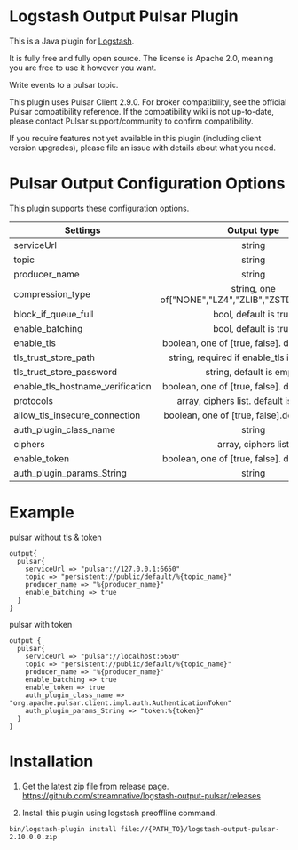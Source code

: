 # Logstash Output Pulsar Plugin

This is a Java plugin for [Logstash](https://github.com/elastic/logstash).

It is fully free and fully open source. The license is Apache 2.0, meaning you are free to use it however you want.

Write events to a pulsar topic.

This plugin uses Pulsar Client 2.9.0. For broker compatibility, see the official Pulsar compatibility reference. If the compatibility wiki is not up-to-date, please contact Pulsar support/community to confirm compatibility.

If you require features not yet available in this plugin (including client version upgrades), please file an issue with details about what you need.

# Pulsar Output Configuration Options
This plugin supports these configuration options. 

| Settings                          |                                  Output type                                  |   Required |
|-----------------------------------|:-----------------------------------------------------------------------------:|-----------:|
| serviceUrl                        |                                    string                                     |         No |
| topic                             |                                    string                                     |        Yes |
| producer_name                     |                                    string                                     |        Yes |
| compression_type                  |              string, one of["NONE","LZ4","ZLIB","ZSTD","SNAPPY"]              |         No |
| block_if_queue_full               |                             bool, default is true                             |         No |
| enable_batching                   |                             bool, default is true                             |         No |
| enable_tls                        |                boolean, one of [true, false]. default is false                |         No |
| tls_trust_store_path              |                 string, required if enable_tls is set to true                 |         No |
| tls_trust_store_password          |                           string, default is empty                            |         No |
| enable_tls_hostname_verification  |                boolean, one of [true, false]. default is false                |         No |
| protocols                         |                    array, ciphers list. default is TLSv1.2                    |         No |
| allow_tls_insecure_connection     |                boolean, one of [true, false].default is false                 |         No |
| auth_plugin_class_name            |                                    string                                     |         No |
| ciphers                           |                              array, ciphers list                              |         No |
| enable_token                      |                boolean, one of [true, false]. default is false                |         No |
| auth_plugin_params_String         |                                    string                                     |         No |
# Example
pulsar without tls & token 
```
output{
  pulsar{
    serviceUrl => "pulsar://127.0.0.1:6650"
    topic => "persistent://public/default/%{topic_name}"
    producer_name => "%{producer_name}"
    enable_batching => true
  }
}
```
pulsar with token
```
output {
  pulsar{
    serviceUrl => "pulsar://localhost:6650"
    topic => "persistent://public/default/%{topic_name}"
    producer_name => "%{producer_name}"
    enable_batching => true
    enable_token => true
    auth_plugin_class_name => "org.apache.pulsar.client.impl.auth.AuthenticationToken"
    auth_plugin_params_String => "token:%{token}"
  }
}
```


# Installation

1. Get the latest zip file from release page.
https://github.com/streamnative/logstash-output-pulsar/releases

2. Install this plugin using logstash preoffline command.

```
bin/logstash-plugin install file://{PATH_TO}/logstash-output-pulsar-2.10.0.0.zip
```
